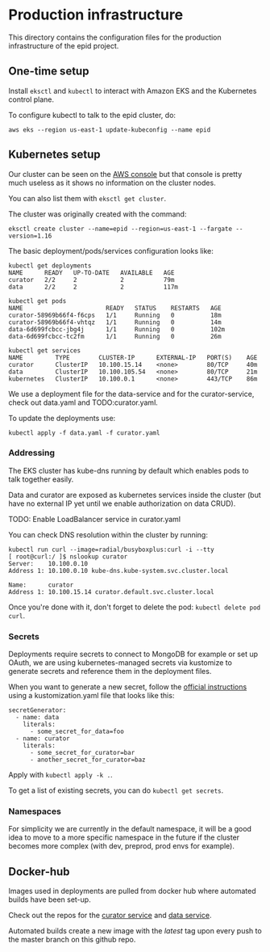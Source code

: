 # Production infrastructure

This directory contains the configuration files for the production infrastructure of the epid project.

## One-time setup

Install `eksctl` and `kubectl` to interact with Amazon EKS and the Kubernetes control plane.

To configure kubectl to talk to the epid cluster, do:

```
aws eks --region us-east-1 update-kubeconfig --name epid
```

## Kubernetes setup

Our cluster can be seen on the [AWS console](https://console.aws.amazon.com/eks/home?region=us-east-1#/clusters) but that console is pretty much useless as it shows no information on the cluster nodes.

You can also list them with `eksctl get cluster`.

The cluster was originally created with the command:

```shell
eksctl create cluster --name=epid --region=us-east-1 --fargate --version=1.16
```

The basic deployment/pods/services configuration looks like:

```
kubectl get deployments
NAME      READY   UP-TO-DATE   AVAILABLE   AGE
curator   2/2     2            2           79m
data      2/2     2            2           117m

kubectl get pods
NAME                       READY   STATUS    RESTARTS   AGE
curator-58969b66f4-f6cps   1/1     Running   0          18m
curator-58969b66f4-vhtqz   1/1     Running   0          14m
data-6d699fcbcc-jbg4j      1/1     Running   0          102m
data-6d699fcbcc-tc2fm      1/1     Running   0          26m

kubectl get services
NAME         TYPE        CLUSTER-IP      EXTERNAL-IP   PORT(S)    AGE
curator      ClusterIP   10.100.15.14    <none>        80/TCP     40m
data         ClusterIP   10.100.105.54   <none>        80/TCP     21m
kubernetes   ClusterIP   10.100.0.1      <none>        443/TCP    86m
```


We use a deployment file for the data-service and for the curator-service, check out data.yaml and TODO:curator.yaml.

To update the deployments use:

```
kubectl apply -f data.yaml -f curator.yaml
```

### Addressing

The EKS cluster has kube-dns running by default which enables pods to talk together easily.

Data and curator are exposed as kubernetes services inside the cluster (but have no external IP yet until we enable authorization on data CRUD).

TODO: Enable LoadBalancer service in curator.yaml

You can check DNS resolution within the cluster by running:

```
kubectl run curl --image=radial/busyboxplus:curl -i --tty
[ root@curl:/ ]$ nslookup curator
Server:    10.100.0.10
Address 1: 10.100.0.10 kube-dns.kube-system.svc.cluster.local

Name:      curator
Address 1: 10.100.15.14 curator.default.svc.cluster.local
```

Once you're done with it, don't forget to delete the pod: `kubectl delete pod curl`.

### Secrets

Deployments require secrets to connect to MongoDB for example or set up OAuth, we are using kubernetes-managed secrets via kustomize to generate secrets and reference them in the deployment files.

When you want to generate a new secret, follow the [official instructions](https://kubernetes.io/docs/concepts/configuration/secret/) using a kustomization.yaml file that looks like this:

```
secretGenerator:
  - name: data
    literals:
      - some_secret_for_data=foo
  - name: curator
    literals:
      - some_secret_for_curator=bar
      - another_secret_for_curator=baz
```

Apply with `kubectl apply -k .`.

To get a list of existing secrets, you can do `kubectl get secrets`.

### Namespaces

For simplicity we are currently in the default namespace, it will be a good idea to move to a more specific namespace in the future if the cluster becomes more complex (with dev, preprod, prod envs for example).

## Docker-hub

Images used in deployments are pulled from docker hub where automated builds have been set-up.

Check out the repos for the [curator service](https://hub.docker.com/repository/docker/healthmapidha/curatorservice) and [data service](https://hub.docker.com/repository/docker/healthmapidha/dataservice).

Automated builds create a new image with the _latest_ tag upon every push to the master branch on this github repo.